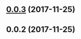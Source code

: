 <a name="0.0.3"></a>
## [0.0.3](https://github.com/ZeroNetJS/zeronet-js/compare/v0.0.2...v0.0.3) (2017-11-25)



<a name="0.0.2"></a>
## 0.0.2 (2017-11-25)



